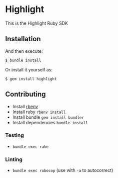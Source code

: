 # Highlight

This is the Highlight Ruby SDK

## Installation

And then execute:

    $ bundle install

Or install it yourself as:

    $ gem install highlight


## Contributing

* Install [rbenv](https://github.com/rbenv/rbenv)
* Install ruby `rbenv install`
* Install bundle `gem install bundler`
* Install dependencies `bundle install`

### Testing

* `bundle exec rake`

### Linting

* `bundle exec rubocop` (use with `-a` to autocorrect)
